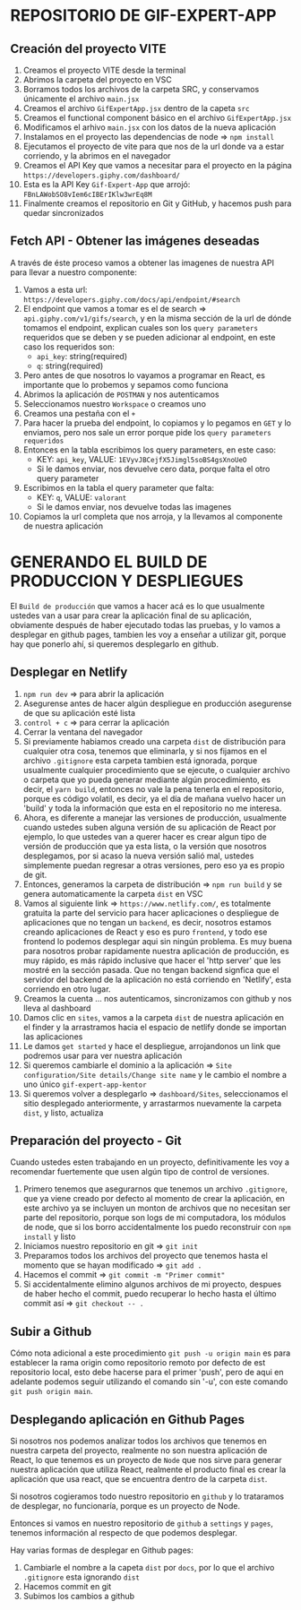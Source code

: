 # REPOSITORIO DE GIF-EXPERT-APP

## Creación del proyecto VITE

1. Creamos el proyecto VITE desde la terminal
2. Abrimos la carpeta del proyecto en VSC
3. Borramos todos los archivos de la carpeta SRC, y conservamos únicamente el archivo `main.jsx`
4. Creamos el archivo `GifExpertApp.jsx` dentro de la capeta `src`
5. Creamos el functional component básico en el archivo `GifExpertApp.jsx`
6. Modificamos el arhivo `main.jsx` con los datos de la nueva aplicación
7. Instalamos en el proyecto las dependencias de node => `npm install`
8. Ejecutamos el proyecto de vite para que nos de la url donde va a estar corriendo, y la abrimos en el navegador
9. Creamos el API Key que vamos a necesitar para el proyecto en la página `https://developers.giphy.com/dashboard/`
10. Esta es la API Key `Gif-Expert-App` que arrojó: `FBnLAWobSO8vIem6cIBErIKlw3wrEq8M`
11. Finalmente creamos el repositorio en Git y GitHub, y hacemos push para quedar sincronizados

## Fetch API - Obtener las imágenes deseadas

A través de éste proceso vamos a obtener las imagenes de nuestra API para llevar a nuestro componente:

1. Vamos a esta url: `https://developers.giphy.com/docs/api/endpoint/#search`
2. El endpoint que vamos a tomar es el de search => `api.giphy.com/v1/gifs/search`, y en la misma sección de la url de dónde tomamos el endpoint, explican cuales son los `query parameters` requeridos que se deben y se pueden adicionar al endpoint, en este caso los requeridos son:
    - `api_key`: string(required)
    - `q`: string(required)
3. Pero antes de que nosotros lo vayamos a programar en React, es importante que lo probemos y sepamos como funciona
4. Abrimos la aplicación de `POSTMAN` y nos autenticamos
5. Seleccionamos nuestro `Workspace` o creamos uno
6. Creamos una pestaña con el `+`
7. Para hacer la prueba del endpoint, lo copiamos y lo pegamos en `GET` y lo enviamos, pero nos sale un error porque pide los `query parameters requeridos`
8. Entonces en la tabla escribimos los query parameters, en este caso:
    - KEY: `api_key`, VALUE: `1EVyvJBCejfX5Jimgl5soBS4gsXnoUeO`
    - Si le damos enviar, nos devuelve cero data, porque falta el otro query parameter
9. Escribimos en la tabla el query parameter que falta:
    - KEY: `q`, VALUE: `valorant`
    - Si le damos enviar, nos devuelve todas las imagenes
10. Copiamos la url completa que nos arroja, y la llevamos al componente de nuestra aplicación

# GENERANDO EL BUILD DE PRODUCCION Y DESPLIEGUES

El `Build de producción` que vamos a hacer acá es lo que usualmente ustedes van a usar para crear la aplicación final de su aplicación, obviamente después de haber ejecutado todas las pruebas, y lo vamos a desplegar en github pages, tambien les voy a enseñar a utilizar git, porque hay que ponerlo ahí, si queremos desplegarlo en github.

## Desplegar en Netlify

1. `npm run dev` => para abrir la aplicación 
2. Asegurense antes de hacer algún despliegue en producción asegurense de que su aplicación esté lista
3. `control + c` => para cerrar la aplicación
4. Cerrar la ventana del navegador
5. Si previamente habiamos creado una carpeta `dist` de distribución para cualquier otra cosa, tenemos que eliminarla, y si nos fijamos en el archivo `.gitignore` esta carpeta tambien está ignorada, porque usualmente cualquier procedimiento que se ejecute, o cualquier archivo o carpeta que yo pueda generar mediante algún procedimiento, es decir, el `yarn build`, entonces no vale la pena tenerla en el repositorio, porque es código volatil, es decir, ya el día de mañana vuelvo hacer un 'build' y toda la información que esta en el repositorio no me interesa.
6. Ahora, es diferente a manejar las versiones de producción, usualmente cuando ustedes suben alguna versión de su aplicación de React por ejemplo, lo que ustedes van a querer hacer es crear algun tipo de versión de producción que ya esta lista, o la versión que nosotros desplegamos, por si acaso la nueva versión salió mal, ustedes simplemente puedan regresar a otras versiones, pero eso ya es propio de git.
7. Entonces, generamos la carpeta de distribución => `npm run build` y se genera automaticamente la carpeta `dist` en VSC
8. Vamos al siguiente link => `https://www.netlify.com/`, es totalmente gratuita la parte del servicio para hacer aplicaciones o despliegue de aplicaciones que no tengan un `backend`, es decir, nosotros estamos creando aplicaciones de React y eso es puro `frontend`, y todo ese frontend lo podemos desplegar aqui sin ningún problema. Es muy buena para nosotros probar rapidamente nuestra aplicación de producción, es muy rápido, es más rápido inclusive que hacer el 'http server' que les mostré en la sección pasada. Que no tengan backend signfica que el servidor del backend de la aplicación no está corriendo en 'Netlify', esta corriendo en otro lugar.
9. Creamos la cuenta ... nos autenticamos, sincronizamos con github y nos lleva al dashboard
10. Damos clic en `sites`, vamos a la carpeta `dist` de nuestra aplicación en el finder y la arrastramos hacia el espacio de netlify donde se importan las aplicaciones
11. Le damos `get started` y hace el despliegue, arrojandonos un link que podremos usar para ver nuestra aplicación
12. Si queremos cambiarle el dominio a la aplicación => `Site configuration/Site details/Change site name` y le cambio el nombre a uno único `gif-expert-app-kentor`
13. Si queremos volver a desplegarlo => `dashboard/Sites`, seleccionamos el sitio desplegado anteriormente, y arrastarmos nuevamente la carpeta `dist`, y listo, actualiza

## Preparación del proyecto - Git

Cuando ustedes esten trabajando en un proyecto, definitivamente les voy a recomendar fuertemente que usen algún tipo de control de versiones.

1. Primero tenemos que asegurarnos que tenemos un archivo `.gitignore`, que ya viene creado por defecto al momento de crear la aplicación, en este archivo ya se incluyen un monton de archivos que no necesitan ser parte del repositorio, porque son logs de mi computadora, los módulos de node, que si los borro accidentalmente los puedo reconstruir con `npm install` y listo
2. Iniciamos nuestro repositorio en git => `git init`
3. Preparamos todos los archivos del proyecto que tenemos hasta el momento que se hayan modificado => `git add .`
4. Hacemos el commit => `git commit -m "Primer commit"`
5. Si accidentalmente elimino algunos archivos de mi proyecto, despues de haber hecho el commit, puedo recuperar lo hecho hasta el último commit así => `git checkout -- .`

## Subir a Github

Cómo nota adicional a este procedimiento `git push -u origin main` es para establecer la rama origin como repositorio remoto por defecto de est repositorio local, esto debe hacerse para el primer 'push', pero de aqui en adelante podemos seguir utilizando el comando sin '-u', con este comando `git push origin main`.

## Desplegando aplicación en Github Pages

Si nosotros nos podemos analizar todos los archivos que tenemos en nuestra carpeta del proyecto, realmente no son nuestra aplicación de React, lo que tenemos es un proyecto de `Node` que nos sirve para generar nuestra aplicación que utiliza React, realmente el producto final es crear la aplicación que usa react, que se encuentra dentro de la carpeta `dist`.

Si nosotros cogieramos todo nuestro repositorio en `github` y lo trataramos de desplegar, no funcionaría, porque es un proyecto de Node.

Entonces si vamos en nuestro repositorio de `github` a `settings` y `pages`, tenemos información al respecto de que podemos desplegar.

Hay varias formas de desplegar en Github pages:
1. Cambiarle el nombre a la capeta `dist` por `docs`, por lo que el archivo `.gitignore` esta ignorando `dist`
2. Hacemos commit en git
3. Subimos los cambios a github






